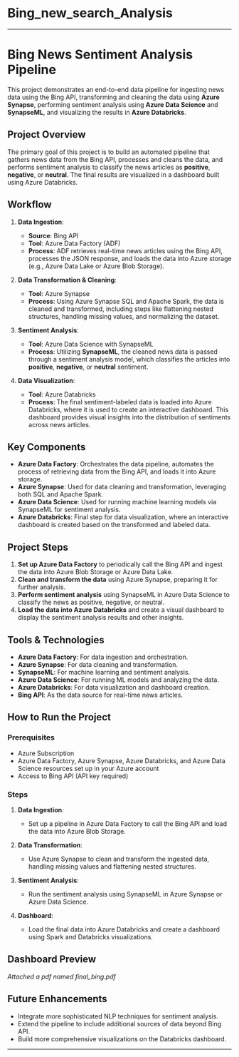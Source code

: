 # Bing_new_search_Analysis
---

# Bing News Sentiment Analysis Pipeline

This project demonstrates an end-to-end data pipeline for ingesting news data using the Bing API, transforming and cleaning the data using **Azure Synapse**, performing sentiment analysis using **Azure Data Science** and **SynapseML**, and visualizing the results in **Azure Databricks**.

## Project Overview

The primary goal of this project is to build an automated pipeline that gathers news data from the Bing API, processes and cleans the data, and performs sentiment analysis to classify the news articles as **positive**, **negative**, or **neutral**. The final results are visualized in a dashboard built using Azure Databricks.

## Workflow

1. **Data Ingestion**:
   - **Source**: Bing API
   - **Tool**: Azure Data Factory (ADF)
   - **Process**: ADF retrieves real-time news articles using the Bing API, processes the JSON response, and loads the data into Azure storage (e.g., Azure Data Lake or Azure Blob Storage).

2. **Data Transformation & Cleaning**:
   - **Tool**: Azure Synapse
   - **Process**: Using Azure Synapse SQL and Apache Spark, the data is cleaned and transformed, including steps like flattening nested structures, handling missing values, and normalizing the dataset.

3. **Sentiment Analysis**:
   - **Tool**: Azure Data Science with SynapseML
   - **Process**: Utilizing **SynapseML**, the cleaned news data is passed through a sentiment analysis model, which classifies the articles into **positive**, **negative**, or **neutral** sentiment.

4. **Data Visualization**:
   - **Tool**: Azure Databricks
   - **Process**: The final sentiment-labeled data is loaded into Azure Databricks, where it is used to create an interactive dashboard. This dashboard provides visual insights into the distribution of sentiments across news articles.

## Key Components

- **Azure Data Factory**: Orchestrates the data pipeline, automates the process of retrieving data from the Bing API, and loads it into Azure storage.
- **Azure Synapse**: Used for data cleaning and transformation, leveraging both SQL and Apache Spark.
- **Azure Data Science**: Used for running machine learning models via SynapseML for sentiment analysis.
- **Azure Databricks**: Final step for data visualization, where an interactive dashboard is created based on the transformed and labeled data.

## Project Steps

1. **Set up Azure Data Factory** to periodically call the Bing API and ingest the data into Azure Blob Storage or Azure Data Lake.
2. **Clean and transform the data** using Azure Synapse, preparing it for further analysis.
3. **Perform sentiment analysis** using SynapseML in Azure Data Science to classify the news as positive, negative, or neutral.
4. **Load the data into Azure Databricks** and create a visual dashboard to display the sentiment analysis results and other insights.

## Tools & Technologies

- **Azure Data Factory**: For data ingestion and orchestration.
- **Azure Synapse**: For data cleaning and transformation.
- **SynapseML**: For machine learning and sentiment analysis.
- **Azure Data Science**: For running ML models and analyzing the data.
- **Azure Databricks**: For data visualization and dashboard creation.
- **Bing API**: As the data source for real-time news articles.

## How to Run the Project

### Prerequisites

- Azure Subscription
- Azure Data Factory, Azure Synapse, Azure Databricks, and Azure Data Science resources set up in your Azure account
- Access to Bing API (API key required)

### Steps

1. **Data Ingestion**:
   - Set up a pipeline in Azure Data Factory to call the Bing API and load the data into Azure Blob Storage.
  
2. **Data Transformation**:
   - Use Azure Synapse to clean and transform the ingested data, handling missing values and flattening nested structures.

3. **Sentiment Analysis**:
   - Run the sentiment analysis using SynapseML in Azure Synapse or Azure Data Science.

4. **Dashboard**:
   - Load the final data into Azure Databricks and create a dashboard using Spark and Databricks visualizations.

## Dashboard Preview

*Attached a pdf named final_bing.pdf*

## Future Enhancements

- Integrate more sophisticated NLP techniques for sentiment analysis.
- Extend the pipeline to include additional sources of data beyond Bing API.
- Build more comprehensive visualizations on the Databricks dashboard.

---

